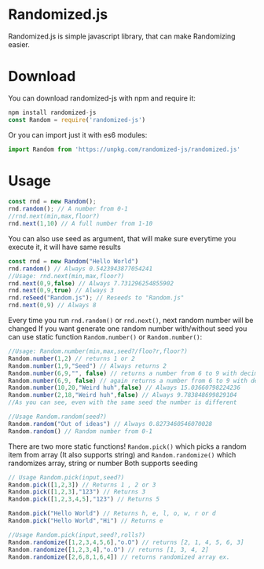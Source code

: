 # Randomized.js
Randomized.js is simple javascript library, that can make Randomizing easier.
# Download
You can download randomized-js with npm and require it:
```js
npm install randomized-js
const Random = require('randomized-js')
```
Or you can import just it with es6 modules:
```javascript
import Random from 'https://unpkg.com/randomized-js/randomized.js'
```
# Usage

```javascript
const rnd = new Random();
rnd.random(); // A number from 0-1
//rnd.next(min,max,floor?)
rnd.next(1,10) // A full number from 1-10
```
You can also use seed as argument, that will make sure everytime you execute it, it will have same results
```javascript
const rnd = new Random("Hello World")
rnd.random() // Always 0.5423943877054241
//Usage: rnd.next(min,max,floor?)
rnd.next(0,9,false) // Always 7.731296254855902
rnd.next(0,9,true) // Always 3
rnd.reSeed("Random.js"); // Reseeds to "Random.js"
rnd.next(0,9) // Always 8
```
Every time you run `rnd.random()` or `rnd.next()`, next random number will be changed
If you want generate one random number with/without seed you can use static function `Random.number()` or `Random.number()`:
```js
//Usage: Random.number(min,max,seed?/floo?r,floor?)
Random.number(1,2) // returns 1 or 2
Random.number(1,9,"Seed") // Always returns 2
Random.number(6,9,"", false) // returns a number from 6 to 9 with decimal numbers
Random.number(6,9, false) // again returns a number from 6 to 9 with decimal numbers
Random.number(10,20,"Weird huh",false) // Always 15.03660798224236
Random.number(2,18,"Weird huh",false) // Always 9.783848699829104
//As you can see, even with the same seed the number is different

//Usage Random.random(seed?)
Random.random("Out of ideas") // Always 0.8273460546070028
Random.random() // Random number from 0-1
```
There are two more static functions! `Random.pick()` which picks a random item from array (It also supports string) and `Random.randomize()` which randomizes array, string or number
Both supports seeding

```js
// Usage Random.pick(input,seed?)
Random.pick([1,2,3]) // Returns 1 , 2 or 3
Random.pick([1,2,3],"123") // Returns 3
Random.pick([1,2,3,4,5],"123") // Returns 5

Random.pick("Hello World") // Returns h, e, l, o, w, r or d
Random.pick("Hello World","Hi") // Returns e

//Usage Random.pick(input,seed?,rolls?)
Random.randomize([1,2,3,4,5,6],"o.O") // returns [2, 1, 4, 5, 6, 3]
Random.randomize([1,2,3,4],"o.O") // returns [1, 3, 4, 2]
Random.randomize([2,6,8,1,6,4]) // returns randomized array ex.
```